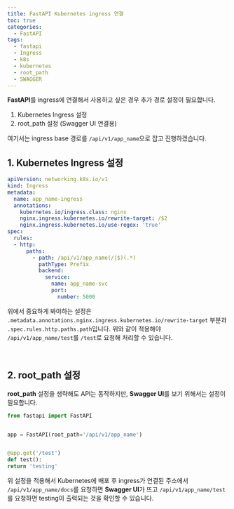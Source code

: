```yaml
---
title: FastAPI Kubernetes ingress 연결
toc: true
categories:
  - FastAPI
tags:
  - fastapi
  - Ingress
  - k8s
  - kubernetes
  - root_path
  - SWAGGER
---
```


**FastAPI**를 ingress에 연결해서 사용하고 싶은 경우 추가 경로 설정이 필요합니다.

1. Kubernetes Ingress 설정
2. root_path 설정 (Swagger UI 연결용)

여기서는 ingress base 경로를 `/api/v1/app_name`으로 잡고 진행하겠습니다.

## **1. Kubernetes Ingress 설정**

```yaml
apiVersion: networking.k8s.io/v1
kind: Ingress
metadata:
  name: app_name-ingress
  annotations:
    kubernetes.io/ingress.class: nginx
    nginx.ingress.kubernetes.io/rewrite-target: /$2
    nginx.ingress.kubernetes.io/use-regex: 'true'
spec:
  rules:
  - http:
      paths:
        - path: /api/v1/app_name(/|$)(.*)
          pathType: Prefix
          backend:
            service:
              name: app_name-svc
              port:
                number: 5000
```

위에서 중요하게 봐야하는 설정은 `.metadata.annotations.nginx.ingress.kubernetes.io/rewrite-target` 부분과 `.spec.rules.http.paths.path`입니다. 위와 같이 적용해야 `/api/v1/app_name/test`를 `/test`로 요청해 처리할 수 있습니다.

<br>

## **2. root_path 설정**


**root_path** 설정을 생략해도 API는 동작하지만, **Swagger UI**를 보기 위해서는 설정이 필요합니다. 

```python
from fastapi import FastAPI


app = FastAPI(root_path='/api/v1/app_name')


@app.get('/test')
def test():
return 'testing'
```

위 설정을 적용해서 Kubernetes에 배포 후 ingress가 연결된 주소에서 `/api/v1/app_name/docs`를 요청하면 **Swagger UI**가 뜨고 `/api/v1/app_name/test`를 요청하면 testing이 출력되는 것을 확인할 수 있습니다.
